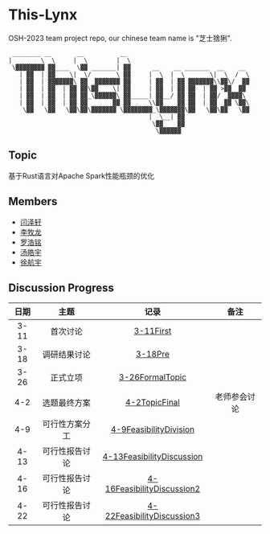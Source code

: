 # This-Lynx

OSH-2023 team project repo, our chinese team name is "芝士猞猁".

```
 ________ __       __          __                                  
|        \  \     |  \        |  \                                 
 \▓▓▓▓▓▓▓▓ ▓▓____  \▓▓ _______| ▓▓      __    __ _______  __    __ 
   | ▓▓  | ▓▓    \|  \/       \ ▓▓     |  \  |  \       \|  \  /  \
   | ▓▓  | ▓▓▓▓▓▓▓\ ▓▓  ▓▓▓▓▓▓▓ ▓▓     | ▓▓  | ▓▓ ▓▓▓▓▓▓▓\\▓▓\/  ▓▓
   | ▓▓  | ▓▓  | ▓▓ ▓▓\▓▓    \| ▓▓     | ▓▓  | ▓▓ ▓▓  | ▓▓ >▓▓  ▓▓ 
   | ▓▓  | ▓▓  | ▓▓ ▓▓_\▓▓▓▓▓▓\ ▓▓_____| ▓▓__/ ▓▓ ▓▓  | ▓▓/  ▓▓▓▓\ 
   | ▓▓  | ▓▓  | ▓▓ ▓▓       ▓▓ ▓▓     \\▓▓    ▓▓ ▓▓  | ▓▓  ▓▓ \▓▓\
    \▓▓   \▓▓   \▓▓\▓▓\▓▓▓▓▓▓▓ \▓▓▓▓▓▓▓▓_\▓▓▓▓▓▓▓\▓▓   \▓▓\▓▓   \▓▓
                                       |  \__| ▓▓                  
                                        \▓▓    ▓▓                  
                                         \▓▓▓▓▓▓                   
```

## Topic

基于Rust语言对Apache Spark性能瓶颈的优化

## Members

- [闫泽轩](https://github.com/yuriYanZeXuan)
- [李牧龙](https://github.com/NanqiOP)
- [罗浩铭](https://github.com/4332001876)
- [汤皓宇](https://github.com/himalalps)
- [徐航宇](https://github.com/XhyDds)

## Discussion Progress

| 日期  |      主题      |                                  记录                                  |     备注     |
| :---: | :------------: | :--------------------------------------------------------------------: | :----------: |
| 3-11  |    首次讨论    |              [3-11First](./docs/discussion/3-11First.md)               |              |
| 3-18  |  调研结果讨论  |                [3-18Pre](./docs/discussion/3-18Pre.md)                 |              |
| 3-26  |    正式立项    |        [3-26FormalTopic](./docs/discussion/3-26FormalTopic.md)         |              |
|  4-2  |  选题最终方案  |          [4-2TopicFinal](./docs/discussion/4-2TopicFinal.md)           | 老师参会讨论 |
|  4-9  | 可行性方案分工 | [4-9FeasibilityDivision](./docs/discussion/4-9FeasibilityDivision.md)  |              |
| 4-13  | 可行性报告讨论 | [4-13FeasibilityDiscussion](./docs/discussion/4-13FeasibilityDis2.md)  |              |
| 4-16  | 可行性报告讨论 | [4-16FeasibilityDiscussion2](./docs/discussion/4-16FeasibilityDis3.md) |              |
| 4-22  | 可行性报告讨论 | [4-22FeasibilityDiscussion3](./docs/discussion/4-22FeasibilityDis4.md) |              |
